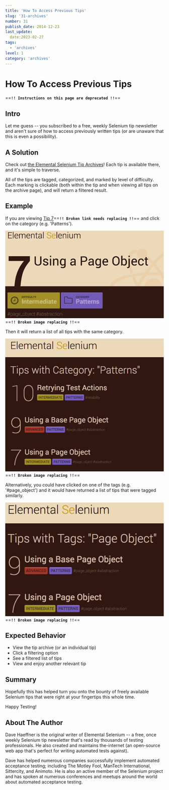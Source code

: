 ```yaml
---
title: 'How To Access Previous Tips'
slug: '31-archives'
number: 31
publish_date: 2014-12-23
last_update: 
  date:2023-02-27
tags:
  - 'archives'
level: 1
category: 'archives'
---
```


# How To Access Previous Tips

==**`!! Instructions on this page are deprecated !!`**==

## Intro

Let me guess -- you subscribed to a free, weekly Selenium tip newsletter and aren't sure of how to access previously written tips (or are unaware that this is even a possibility).

## A Solution

Check out [the Elemental Selenium Tip Archives](http://elementalselenium.com/tips)! Each tip is available there, and it's simple to traverse.

All of the tips are tagged, categorized, and marked by level of difficulty. Each marking is clickable (both within the tip and when viewing all tips on the archive page), and will return a filtered result.

## Example

If you are viewing [Tip 7](/tips/7-use-a-page-object)==**`!! Broken link needs replacing !!`**== and click on the category (e.g. 'Patterns').

![tip 7](./../images/in_tip.png) ==**`!! Broken image replacing !!`**==

Then it will return a list of all tips with the same category.

![category list](./../images/list_category.png) ==**`!! Broken image replacing !!`**==

Alternatively, you could have clicked on one of the tags (e.g. '#page_object') and it would have returned a list of tips that were tagged similarly.

![tag list](./../images/list_tag.png) ==**`!! Broken image replacing !!`**==

## Expected Behavior

- View the tip archive (or an individual tip)
- Click a filtering option
- See a filtered list of tips
- View and enjoy another relevant tip

## Summary

Hopefully this has helped turn you onto the bounty of freely available Selenium tips that were right at your fingertips this whole time.

Happy Testing!

## About The Author

Dave Haeffner is the original writer of Elemental Selenium -- a free, once weekly Selenium tip newsletter that's read by thousands of testing professionals. He also created and maintains the-internet (an open-source web app that's perfect for writing automated tests against).

Dave has helped numerous companies successfully implement automated acceptance testing; including The Motley Fool, ManTech International, Sittercity, and Animoto. He is also an active member of the Selenium project and has spoken at numerous conferences and meetups around the world about automated acceptance testing.
